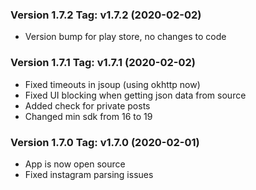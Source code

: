 ### Version 1.7.2 Tag: v1.7.2 (2020-02-02)
 * Version bump for play store, no changes to code

### Version 1.7.1 Tag: v1.7.1 (2020-02-02)
 * Fixed timeouts in jsoup (using okhttp now)
 * Fixed UI blocking when getting json data from source
 * Added check for private posts
 * Changed min sdk from 16 to 19

### Version 1.7.0 Tag: v1.7.0 (2020-02-01)
 * App is now open source 
 * Fixed instagram parsing issues
